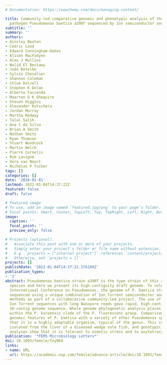 ```yaml
---
# Documentation: https://wowchemy.com/docs/managing-content/

title: Community-led comparative genomic and phenotypic analysis of the aquaculture
  pathogen Pseudomonas baetica a390T sequenced by Ion semiconductor and Nanopore technologies
subtitle: ''
summary: ''
authors:
- Ainsley Beaton
- Cédric Lood
- Edward Cunningham-Oakes
- Alison MacFadyen
- Alex J Mullins
- Walid El Bestawy
- João Botelho
- Sylvie Chevalier
- Shannon Coleman
- Chloe Dalzell
- Stephen K Dolan
- Alberto Faccenda
- Maarten G K Ghequire
- Steven Higgins
- Alexander Kutschera
- Jordan Murray
- Martha Redway
- Talal Salih
- Ana C da Silva
- Brian A Smith
- Nathan Smits
- Ryan Thomson
- Stuart Woodcock
- Martin Welch
- Pierre Cornelis
- Rob Lavigne
- Vera van Noort
- Nicholas P Tucker
tags: []
categories: []
date: '2018-01-01'
lastmod: 2022-01-04T14:37:22Z
featured: false
draft: false

# Featured image
# To use, add an image named `featured.jpg/png` to your page's folder.
# Focal points: Smart, Center, TopLeft, Top, TopRight, Left, Right, BottomLeft, Bottom, BottomRight.
image:
  caption: ''
  focal_point: ''
  preview_only: false

# Projects (optional).
#   Associate this post with one or more of your projects.
#   Simply enter your project's folder or file name without extension.
#   E.g. `projects = ["internal-project"]` references `content/project/deep-learning/index.md`.
#   Otherwise, set `projects = []`.
projects: []
publishDate: '2022-01-04T14:37:22.576109Z'
publication_types:
- '2'
abstract: Pseudomonas baetica strain a390T is the type strain of this recently described
  species and here we present its high-contiguity draft genome. To celebrate the 16th
  International Conference on Pseudomonas, the genome of P. baetica strain a390T was
  sequenced using a unique combination of Ion Torrent semiconductor and Oxford Nanopore
  methods as part of a collaborative community-led project. The use of high-quality
  Ion Torrent sequences with long Nanopore reads gave rapid, high-contiguity and -quality,
  16-contig genome sequence. Whole genome phylogenetic analysis places P. baetica
  within the P. koreensis clade of the P. fluorescens group. Comparison of the main
  genomic features of P. baetica with a variety of other Pseudomonas spp. suggests
  that it is a highly adaptable organism, typical of the genus. This strain was originally
  isolated from the liver of a diseased wedge sole fish, and genotypic and phenotypic
  analyses show that it is tolerant to osmotic stress and to oxytetracycline.
publication: '*FEMS Microbiology Letters*'
doi: 10.1093/femsle/fny069
links:
- name: URL
  url: https://academic.oup.com/femsle/advance-article/doi/10.1093/femsle/fny069/4951603
---
```

